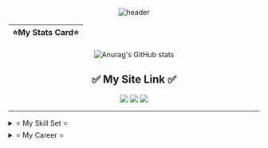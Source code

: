 <div align="center">

![header](https://capsule-render.vercel.app/api?type=waving&height=220&color=timeGradient&text=Abeul's%20Github&section=header&textBg=false&fontSize=45&fontAlignY=40)

  
|⭐My Stats Card⭐|
|:---:|
![Anurag's GitHub stats](https://github-readme-stats.vercel.app/api?username=JeongHyeon-Jo&show_icons=true&theme=highcontrast)

</div> </div>


<div align="center">

## ✅ My Site Link ✅

<a href="https://blog.naver.com/abeul_dv" target="_blank"><img src="https://img.shields.io/badge/네이버 블로그-03C75A?style=flat&logo=naver&logoColor=FFFFFF"/></a>
<a href="https://velog.io/@abeul25/posts" target="_blank"><img src="https://img.shields.io/badge/벨로그-20C997?style=flat&logo=velog&logoColor=FFFFFF"/></a>
<a href="https://www.youtube.com/@Abeul_" target="_blank"><img src="https://img.shields.io/badge/유튜브-FF0000?style=flat&logo=youtube&logoColor=FFFFFF"/></a>

---

</div>

<details>
  <summary> ⭐ My Skill Set ⭐ </summary>
  <div markdown="1">

<div align="center">
  
  ## ⭐My Skill Set⭐

  </td><td valign="top">

  <br/>

### Language  
<div align="center">  
<a href="https://dart.dev/" target="_blank"><img style="margin: 10px" src="https://profilinator.rishav.dev/skills-assets/dartlang-icon.svg" alt="Dart" height="50" /></a>
<a href="https://kotlinlang.org/" target="_blank"><img style="margin: 10px" src="https://profilinator.rishav.dev/skills-assets/kotlinlang-icon.svg" alt="Kotlin" height="50" /></a>  
</div>  

### Can Use  
<div align="center">  
<a href="https://www.cprogramming.com/" target="_blank"><img style="margin: 10px" src="https://profilinator.rishav.dev/skills-assets/c-original.svg" alt="C" height="50" /></a>  
<a href="https://www.cplusplus.com/" target="_blank"><img style="margin: 10px" src="https://profilinator.rishav.dev/skills-assets/cplusplus-original.svg" alt="C++" height="50" /></a>  
<a href="https://docs.microsoft.com/en-us/dotnet/csharp/" target="_blank"><img style="margin: 10px" src="https://profilinator.rishav.dev/skills-assets/csharp-original.svg" alt="C#" height="50" /></a>
<br/>
<a href="https://www.java.com/" target="_blank"><img style="margin: 10px" src="https://profilinator.rishav.dev/skills-assets/java-original-wordmark.svg" alt="Java" height="50" /></a>  
</div>

</td><td valign="top" width="33%">

### Can Program  
<div align="center">  
<a href="https://flutter.dev/" target="_blank"><img style="margin: 10px" src="https://profilinator.rishav.dev/skills-assets/flutterio-icon.svg" alt="Flutter" height="50" /></a> 
<a href="https://www.android.com/intl/en_in/" target="_blank"><img style="margin: 10px" src="https://profilinator.rishav.dev/skills-assets/android-original-wordmark.svg" alt="Android" height="50" /></a>  
</div>
<a href="https://www.vegascreativesoftware.com/kr/" target="_blank"><img style="margin: 10px" src="https://www.cybermania.ws/wp-content/uploads/Vegas.png" alt="Vegas" height="50" /></a>  
</div>

</td></tr></table> 
<br/> 
<br/>

<div align="center"> 
  
![Top Langs](https://github-readme-stats.vercel.app/api/top-langs/?username=JeongHyeon-Jo&layout=compact&theme=dracula)

</div>


</td></table>


<br/>
<br/>
</div>
</div>  
</details>


<details>
  <summary> ⭐ My Career ⭐ </summary>
  <div markdown="1">

<div align="center">
  
  ## ⭐My Career⭐

  </td><td valign="top">

  <br/>

  ![alice logo](https://postfiles.pstatic.net/MjAyNDA2MjFfMjAx/MDAxNzE4OTY2NjU3OTcw.kGF5O8BL8RyVO-SpAdppAW8ZKMkOnxmivY52o0NHCWog.vko1D8yL0EHgnlQlEkC8l0MJQuqh3_cGWDwT2cj8Bk4g.PNG/%EC%97%98%EB%A6%AC%EC%8A%A4_300.png?type=w966)
  ### 엘리스트랙 Flutter 앱개발트랙
  ##### 2024-07-01 ~ 2024-12-09
  ##### 최우수(1등) 수료

---

  ### ⭐My certificate⭐
  ##### 정보처리기능사 (2019-12-26)

---

  ### ⭐My Award⭐
  ##### 엘리스 Flutter 트랙 1기 2차 프로젝트 최우수상 (1등)
  ##### 엘리스 Flutter 트랙 1기 최종 프로젝트 대상 (1등)
  ##### 엘리스 Flutter 트랙 1기 교육 이수 최우수상 (1등)
